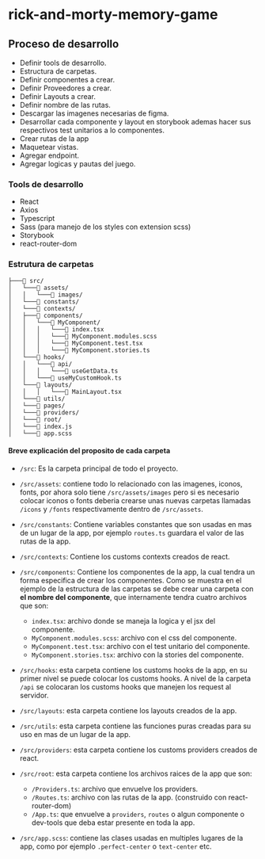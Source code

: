# rick-and-morty-memory-game

## Proceso de desarrollo

- Definir tools de desarrollo.
- Estructura de carpetas.
- Definir componentes a crear.
- Definir Proveedores a crear.
- Definir Layouts a crear.
- Definir nombre de las rutas.
- Descargar las imagenes necesarias de figma.
- Desarrollar cada componente y layout en storybook ademas hacer sus respectivos test unitarios a lo componentes.
- Crear rutas de la app
- Maquetear vistas.
- Agregar endpoint.
- Agregar logicas y pautas del juego.

### Tools de desarrollo

- React
- Axios
- Typescript
- Sass (para manejo de los styles con extension scss)
- Storybook
- react-router-dom

### Estrutura de carpetas

```
├───📁 src/
│   └───📁 assets/
│   │   └───📁 images/
│   └───📁 constants/
│   └───📁 contexts/
│   ├───📁 components/
│   │   └───📁 MyComponent/
│   │   │   └───📄 index.tsx
│   │   │   └───📄 MyComponent.modules.scss
│   │   │   └───📄 MyComponent.test.tsx
│   │   │   └───📄 MyComponent.stories.ts
│   └───📁 hooks/
│   │   └───📁 api/
│   │   │   └───📄 useGetData.ts
│   │   └───📄 useMyCustomHook.ts
│   └───📁 layouts/
│   │   │   └───📄 MainLayout.tsx
│   └───📁 utils/
│   └───📁 pages/
│   └───📁 providers/
│   └───📁 root/
│   └───📄 index.js
│   └───📄 app.scss
```

#### Breve explicación del proposito de cada carpeta

- `/src`:
  Es la carpeta principal de todo el proyecto.
- `/src/assets`:
  contiene todo lo relacionado con las imagenes, iconos, fonts, por ahora solo tiene `/src/assets/images` pero si es necesario colocar iconos o fonts deberia crearse unas nuevas carpetas llamadas `/icons` y `/fonts` respectivamente dentro de `/src/assets`.

- `/src/constants`:
  Contiene variables constantes que son usadas en mas de un lugar de la app, por ejemplo `routes.ts` guardara el valor de las rutas de la app.

- `/src/contexts`:
  Contiene los customs contexts creados de react.
- `/src/components`:
  Contiene los componentes de la app, la cual tendra un forma especifica de crear los componentes. Como se muestra en el ejemplo de la estructura de las carpetas se debe crear una carpeta con **el nombre del componente**, que internamente tendra cuatro archivos que son:

  - `index.tsx`: archivo donde se maneja la logica y el jsx del componente.
  - `MyComponent.modules.scss`: archivo con el css del componente.
  - `MyComponent.test.tsx`: archivo con el test unitario del componente.
  - `MyComponent.stories.tsx`: archivo con la stories del componente.

- `/src/hooks`: esta carpeta contiene los customs hooks de la app, en su primer nivel se puede colocar los customs hooks. A nivel de la carpeta `/api` se colocaran los customs hooks que manejen los request al servidor.

- `/src/layouts`: esta carpeta contiene los layouts creados de la app.

- `/src/utils`: esta carpeta contiene las funciones puras creadas para su uso en mas de un lugar de la app.

- `/src/providers`: esta carpeta contiene los customs providers creados de react.

- `/src/root`: esta carpeta contiene los archivos raices de la app que son:

  - `/Providers.ts`: archivo que envuelve los providers.
  - `/Routes.ts`: archivo con las rutas de la app. (construido con react-router-dom)
  - `/App.ts`: que envuelve a `providers`, `routes` o algun componente o dev-tools que deba estar presente en toda la app.

- `/src/app.scss`: contiene las clases usadas en multiples lugares de la app, como por ejemplo `.perfect-center` o `text-center` etc.
